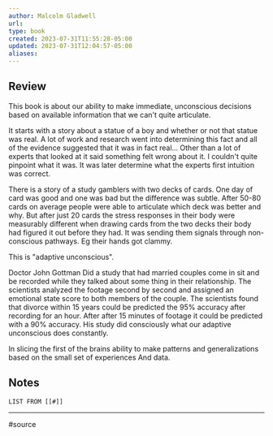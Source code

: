 ```yaml
---
author: Malcolm Gladwell
url: 
type: book
created: 2023-07-31T11:55:28-05:00
updated: 2023-07-31T12:04:57-05:00
aliases:
---
```

## Review
This book is about our ability to make immediate, unconscious decisions based on available information that we can't quite articulate.

It starts with a story about a statue of a boy and whether or not that statue was real. A lot of work and research went into determining this fact and all of the evidence suggested that it was in fact real... Other than a lot of experts that looked at it said something felt wrong about it. I couldn't quite pinpoint what it was. It was later determine what the experts first intuition was correct.

There is a story of a study gamblers with two decks of cards. One day of card was good and one was bad but the difference was subtle. After 50-80 cards on average people were able to articulate which deck was better and why. But after just 20 cards the stress responses in their body were measurably different when drawing cards from the two decks their body had figured it out before they had. It was sending them signals through non-conscious pathways. Eg their hands got clammy.

This is "adaptive unconscious".

Doctor John Gottman Did a study that had married couples come in sit and be recorded while they talked about some thing in their relationship. The scientists analyzed the footage second by second and assigned an emotional state score to both members of the couple. The scientists found that divorce within 15 years could be predicted the 95% accuracy after recording for an hour. After after 15 minutes of footage it could be predicted with a 90% accuracy. His study did consciously what our adaptive unconscious does constantly.

In slicing the first of the brains ability to make patterns and generalizations based on the small set of experiences And data.

## Notes
```dataview
LIST FROM [[#]]
```

---
#source 